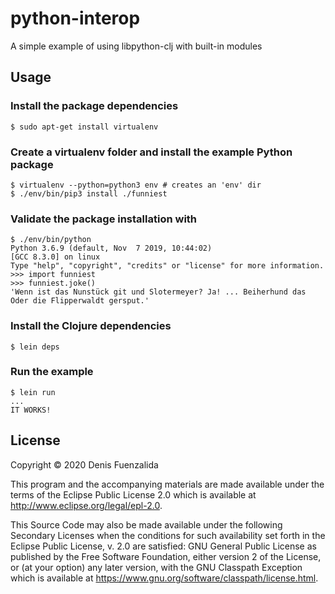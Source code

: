 # python-interop

A simple example of using libpython-clj with built-in modules

## Usage

### Install the package dependencies
```
$ sudo apt-get install virtualenv
```

### Create a virtualenv folder and install the example Python package

```
$ virtualenv --python=python3 env # creates an 'env' dir
$ ./env/bin/pip3 install ./funniest
```

### Validate the package installation with

```
$ ./env/bin/python
Python 3.6.9 (default, Nov  7 2019, 10:44:02) 
[GCC 8.3.0] on linux
Type "help", "copyright", "credits" or "license" for more information.
>>> import funniest
>>> funniest.joke()
'Wenn ist das Nunstück git und Slotermeyer? Ja! ... Beiherhund das Oder die Flipperwaldt gersput.'
```

### Install the Clojure dependencies

```
$ lein deps
```

### Run the example

```
$ lein run
...
IT WORKS!
```

## License

Copyright © 2020 Denis Fuenzalida

This program and the accompanying materials are made available under the
terms of the Eclipse Public License 2.0 which is available at
http://www.eclipse.org/legal/epl-2.0.

This Source Code may also be made available under the following Secondary
Licenses when the conditions for such availability set forth in the Eclipse
Public License, v. 2.0 are satisfied: GNU General Public License as published by
the Free Software Foundation, either version 2 of the License, or (at your
option) any later version, with the GNU Classpath Exception which is available
at https://www.gnu.org/software/classpath/license.html.
